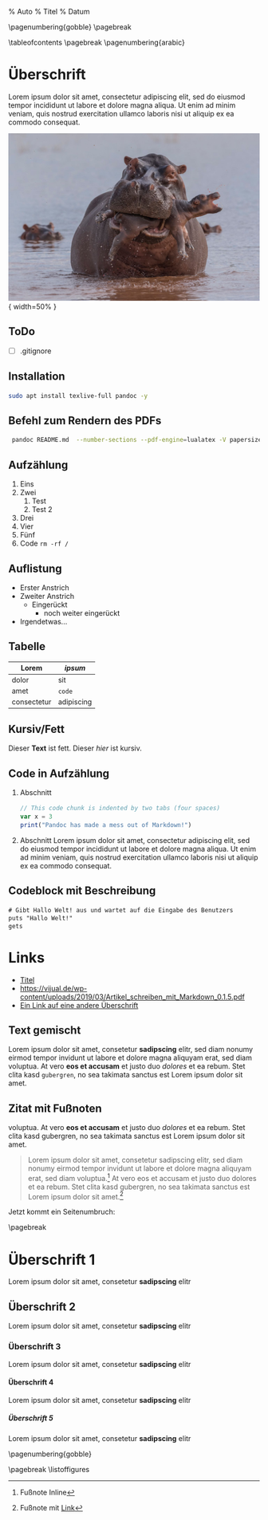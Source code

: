 <!-- Titelseite -->
% Auto
% Titel
% Datum

<!-- verstecke Seitenzahlen bis pagebreak -->
\pagenumbering{gobble}
\pagebreak
<!-- Inhaltsverzeichnis -->
\tableofcontents
\pagebreak
\pagenumbering{arabic}


# Überschrift

Lorem ipsum dolor sit amet, consectetur adipiscing elit, sed do eiusmod tempor
incididunt ut labore et dolore magna aliqua. Ut enim ad minim veniam, quis
nostrud exercitation ullamco laboris nisi ut aliquip ex ea commodo consequat.

![Lokal eingebundenes Bild mit fester Breite](img/a.jpg){ width=50% }

## ToDo
- [ ] .gitignore

## Installation

```bash
sudo apt install texlive-full pandoc -y
```

## Befehl zum Rendern des PDFs

<!-- wird nicht automatisch umgebrochen -->
```bash
 pandoc README.md  --number-sections --pdf-engine=lualatex -V papersize=a4paper -V geometry:margin=3cm -V lang=de-DE -V breakurl -V hyphens=URL -V colorlinks   --highlight-style tango -o output.pdf
```

## Aufzählung
1. Eins
2. Zwei
    1. Test
    2. Test 2
4. Drei
5. Vier
7. Fünf
11. Code `rm -rf /`


## Auflistung
- Erster Anstrich
- Zweiter Anstrich
  - Eingerückt
    - noch weiter eingerückt
- Irgendetwas...

## Tabelle

| Lorem | _ipsum_ |
| -- | -- |
| dolor | sit |
| amet | ```code``` |
| consectetur | adipiscing |

## Kursiv/Fett

Dieser __Text__ ist fett.
Dieser _hier_ ist kursiv.


## Code in Aufzählung

1. Abschnitt
    ```javascript
    // This code chunk is indented by two tabs (four spaces)
    var x = 3
    print("Pandoc has made a mess out of Markdown!")
    ```
2. Abschnitt
  Lorem ipsum dolor sit amet, consectetur adipiscing elit, sed do eiusmod tempor incididunt ut labore et dolore magna aliqua. Ut enim ad minim veniam, quis nostrud exercitation ullamco laboris nisi ut aliquip ex ea commodo consequat.

## Codeblock mit Beschreibung

```{caption="This is a caption" .Ruby}
# Gibt Hallo Welt! aus und wartet auf die Eingabe des Benutzers
puts "Hallo Welt!"
gets
```


# Links

- [Titel](https://vijual.de/wp-content/uploads/2019/03/Artikel_schreiben_mit_Markdown_0.1.5.pdf)
- https://vijual.de/wp-content/uploads/2019/03/Artikel_schreiben_mit_Markdown_0.1.5.pdf
- [Ein Link auf eine andere Überschrift](#Code-in-Aufzählung)



<!-- mehrere Leerzeilen werden zu einer -->




## Text gemischt

Lorem ipsum dolor sit amet, consetetur __sadipscing__ elitr, sed diam nonumy eirmod tempor invidunt ut labore et dolore magna aliquyam erat, sed diam voluptua. At vero **eos et accusam** et justo <!-- Hier steht ein Kommentar -->duo *dolores* et ea rebum. Stet clita kasd ``gubergren``, no sea takimata sanctus est Lorem ipsum dolor sit amet.

## Zitat mit Fußnoten

voluptua. At vero **eos et accusam** et justo <!-- Hier steht ein Kommentar -->duo *dolores* et ea rebum. Stet clita kasd gubergren, no sea takimata sanctus est Lorem ipsum dolor sit amet.

>Lorem ipsum dolor sit amet, consetetur sadipscing elitr, sed diam nonumy eirmod tempor invidunt ut labore et dolore magna aliquyam erat, sed diam voluptua.[^1] At vero eos et accusam et justo duo dolores et ea rebum. Stet clita kasd gubergren, no sea takimata sanctus est Lorem ipsum dolor sit amet.[^3]

[^1]: Fußnote Inline

Jetzt kommt ein Seitenumbruch:

\pagebreak


[^3]: Fußnote mit [Link](https://git.mgrote.net/mg/mirror-munin-contrib/raw/branch/master/images/t-shirts/logo-horizontal-tshirt-black-modified.svg)


# Überschrift 1

Lorem ipsum dolor sit amet, consetetur __sadipscing__ elitr

## Überschrift 2

Lorem ipsum dolor sit amet, consetetur __sadipscing__ elitr

### Überschrift 3

Lorem ipsum dolor sit amet, consetetur __sadipscing__ elitr

#### Überschrift 4

Lorem ipsum dolor sit amet, consetetur __sadipscing__ elitr

##### Überschrift 5

Lorem ipsum dolor sit amet, consetetur __sadipscing__ elitr



<!-- Abbildungsverzeichnis -->

\pagenumbering{gobble}

\pagebreak
\listoffigures
